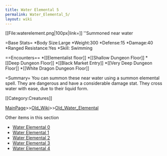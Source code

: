 ```yaml
---
title: Water Elemental 5
permalink: Water_Elemental_5/
layout: wiki
---
```

[[File:waterelement.png|100px|link=]] ''Summoned near water

=Base Stats=
*Body Size:Large
*Weight:300
*Defense:15
*Damage:40
*Ranged Resistance:Yes
*Skill: Swimming

==Encounters==
*[[Elementalist floor]]
*[[Shallow Dungeon Floor]]
*[[Deep Dungeon Floor]]
*[[Black Market Entry]]
*[[Very Deep Dungeon Floor]]
*[[White Dragon Dungeon Floor]]

=Summary=
You can summon these near water using a summon elemental spell. They are dangerous and have a considerable damage stat. They cross water with ease, due to their liquid form.

[[Category:Creatures]]

[MainPage](/keeperrl_wiki/ "wikilink")>>[Old_Wiki](/keeperrl_wiki/Old_Wiki "wikilink")>>[Old_Water_Elemental](/keeperrl_wiki/Old_Water_Elemental "wikilink")

Other items in this section
-    [Water Elemental 0](/keeperrl_wiki/Water_Elemental_0 "wikilink")
-    [Water Elemental 1](/keeperrl_wiki/Water_Elemental_1 "wikilink")
-    [Water Elemental 2](/keeperrl_wiki/Water_Elemental_2 "wikilink")
-    [Water Elemental 3](/keeperrl_wiki/Water_Elemental_3 "wikilink")
-    [Water Elemental 4](/keeperrl_wiki/Water_Elemental_4 "wikilink")

